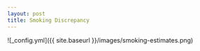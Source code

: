 ```yaml
---
layout: post
title: Smoking Discrepancy
---
```



![_config.yml]({{ site.baseurl }}/images/smoking-estimates.png)

